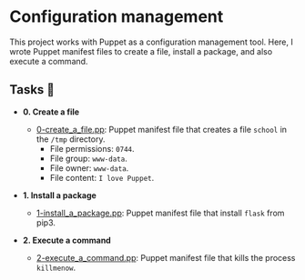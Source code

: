 # Configuration management

This project works with Puppet as a configuration management
tool. Here, I wrote Puppet manifest files to create a file, install a
package, and also execute a command.

## Tasks :page_with_curl:

* **0. Create a file**
  * [0-create_a_file.pp](./0-create_a_file.pp): Puppet manifest file that
  creates a file `school` in the `/tmp` directory.
    * File permissions: `0744`.
    * File group: `www-data`.
    * File owner: `www-data`.
    * File content: `I love Puppet`.

* **1. Install a package**
  * [1-install_a_package.pp](./1-install_a_package.pp): Puppet manifest file
  that install `flask` from pip3.

* **2. Execute a command**
  * [2-execute_a_command.pp](./2-execute_a_command.pp): Puppet manifest file
  that kills the process `killmenow`.
